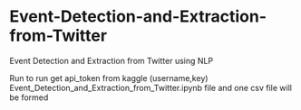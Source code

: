 # Event-Detection-and-Extraction-from-Twitter
Event Detection and Extraction from Twitter using NLP

Run
to run get api_token from kaggle (username,key) 
Event_Detection_and_Extraction_from_Twitter.ipynb file and one csv file will be formed 
